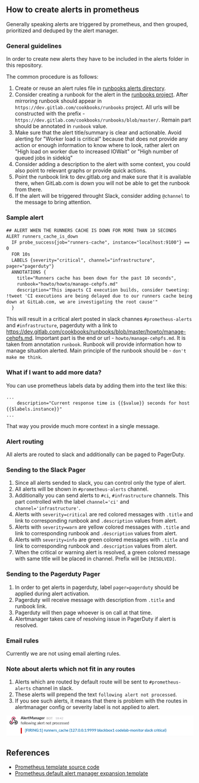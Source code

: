 ## How to create alerts in prometheus

Generally speaking alerts are triggered by prometheus, and then grouped, prioritized and deduped by the alert manager.

### General guidelines

In order to create new alerts they have to be included in the alerts folder in this repository.

The common procedure is as follows:

1. Create or reuse an alert rules file in [runbooks alerts directory](https://gitlab.com/gitlab-com/runbooks/tree/master/alerts).
1. Consider creating a runbook for the alert in the [runbooks project](https://gitlab.com/gitlab-com/runbooks). After mirroring runbook should appear in `https://dev.gitlab.com/cookbooks/runbooks` project. All urls will be constructed with the prefix - `https://dev.gitlab.com/cookbooks/runbooks/blob/master/`. Remain part should be annotated in `runbook` value.
1. Make sure that the alert title/summary is clear and actionable. Avoid alerting for "Worker load is critical" because that does not provide any action or enough information to know where to look, rather alert on "High load on worker due to increased IOWait" or "High number of queued jobs in sidekiq"
1. Consider adding a description to the alert with some context, you could also point to relevant graphs or provide quick actions.
1. Point the runbook link to dev.gitlab.org and make sure that it is available there, when GitLab.com is down you will not be able to get the runbook from there.
1. If the alert will be triggered throught Slack, consider adding `@channel` to the message to bring attention.

### Sample alert

```
## ALERT WHEN THE RUNNERS CACHE IS DOWN FOR MORE THAN 10 SECONDS
ALERT runners_cache_is_down
  IF probe_success{job="runners-cache", instance="localhost:9100"} == 0
  FOR 10s
  LABELS {severity="critical", channel="infrastructure", pager="pagerduty"}
  ANNOTATIONS {
    title="Runners cache has been down for the past 10 seconds",
    runbook="howto/howto/manage-cehpfs.md"
    description="This impacts CI execution builds, consider tweeting: !tweet 'CI executions are being delayed due to our runners cache being down at GitLab.com, we are investigating the root cause'"
  }
```

This will result in a critical alert posted in slack channes `#prometheus-alerts` and `#infrastructure`, pagerduty with a link to https://dev.gitlab.com/cookbooks/runbooks/blob/master/howto/manage-cehpfs.md. Important part is the end or url - `howto/manage-cehpfs.md`. It is taken from annotation `runbook`. Runbook will provide information how to manage situation alerted. Main principle of the runbook should be - `don't make me think`.

### What if I want to add more data?

You can use prometheus labels data by adding them into the text like this:

```
...
    description="Current response time is {{$value}} seconds for host {{$labels.instance}}"
...
```

That way you provide much more context in a single message.

### Alert routing

All alerts are routed to slack and additionally can be paged to PagerDuty.

### Sending to the Slack Pager

1. Since all alerts sended to slack, you can control only the type of alert.
1. All alerts will be shown in `#prometheus-alerts` channel.
1. Additionally you can send alerts to `#ci`, `#infrastructure` channels. This part controlled with the label `channel='ci'` and `channel='infrastructure'`.
1. Alerts with `severity=critical` are red colored messages with `.title` and link to corresponding runbook and `.description` values from alert.
1. Alerts with `severity=warn` are yellow colored messages with `.title` and link to corresponding runbook and `.description` values from alert.
1. Alerts with `severity=info` are green colored messages with `.title` and link to corresponding runbook and `.description` values from alert.
1. When the critical or warning alert is resolved, a green colored message with same title will be placed in channel. Prefix will be `[RESOLVED]`.

### Sending to the Pagerduty Pager

1. In order to get alerts in pagerduty, label `pager=pagerduty` should be applied during alert activation.
1. Pagerduty will receive message with description from `.title` and runbook link.
1. Pagerduty will then page whoever is on call at that time.
1. Alertmanager takes care of resolving issue in PagerDuty if alert is resolved.

### Email rules

Currently we are not using email alerting rules.

### Note about alerts which not fit in any routes

1. Alerts which are routed by default route will be sent to `#prometheus-alerts` channel in slack.
1. These alerts will prepend the text `following alert not processed`.
1. If you see such alerts, it means that there is problem with the routes in alertmanager config or severity label is not applied to alert.

![Unknown alert](../img/default_routed_alert.png)

## References

* [Prometheus template source code](https://github.com/prometheus/prometheus/blob/master/template/template.go#L115)
* [Prometheus default alert manager expansion template](https://github.com/prometheus/alertmanager/blob/master/template/default.tmpl)
